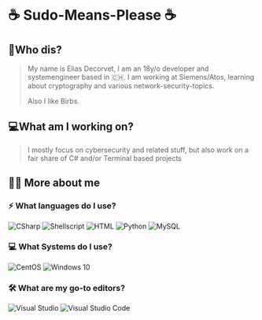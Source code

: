 

# ☕ Sudo-Means-Please ☕

## 🤔Who dis?
>My name is Elias Decorvet, I am an 18y/o developer and systemengineer based in 🇨🇭.
>I am working at Siemens/Atos, learning about cryptography and various network-security-topics.
>
>Also I like Birbs.

## 💻What am I working on?
> I mostly focus on cybersecurity and related stuff, but also work on a fair share of C# and/or Terminal based projects 
## 🤷‍♂️ More about me
### ⚡ What languages do I use?
![CSharp](https://img.icons8.com/color/48/000000/c-sharp-logo.png) ![Shellscript](https://img.icons8.com/color/48/000000/console.png) ![HTML](https://img.icons8.com/color/48/000000/html-5.png) ![Python](https://img.icons8.com/color/48/000000/python.png) ![MySQL](https://img.icons8.com/color/48/000000/mysql.png)
###  💻 What Systems do I use?
![CentOS](https://img.icons8.com/color/48/000000/centos.png) ![Windows 10](https://img.icons8.com/color/48/000000/windows-10.png)
###  🛠 What are my go-to editors?
![Visual Studio](https://img.icons8.com/color/48/000000/visual-studio-2019.png) ![Visual Studio Code](https://img.icons8.com/color/48/000000/visual-studio-code-2019.png)
